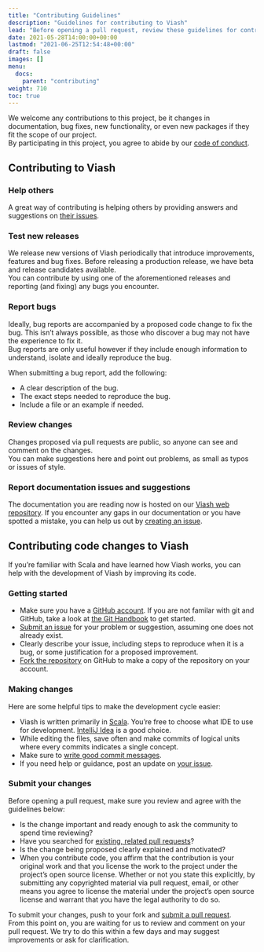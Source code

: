 ```yaml
---
title: "Contributing Guidelines"
description: "Guidelines for contributing to Viash"
lead: "Before opening a pull request, review these guidelines for contributing to Viash."
date: 2021-05-28T14:00:00+00:00
lastmod: "2021-06-25T12:54:48+00:00"
draft: false
images: []
menu:
  docs:
    parent: "contributing"
weight: 710
toc: true
---
```




We welcome any contributions to this project, be it changes in
documentation, bug fixes, new functionality, or even new packages if
they fit the scope of our project.  
By participating in this project, you agree to abide by our [code of
conduct](/docs/contributing/conduct/).

## Contributing to Viash

### Help others

A great way of contributing is helping others by providing answers and
suggestions on [their issues](https://github.com/viash-io/viash/issues).

### Test new releases

We release new versions of Viash periodically that introduce
improvements, features and bug fixes. Before releasing a production
release, we have beta and release candidates available.  
You can contribute by using one of the aforementioned releases and
reporting (and fixing) any bugs you encounter.

### Report bugs

Ideally, bug reports are accompanied by a proposed code change to fix
the bug. This isn’t always possible, as those who discover a bug may not
have the experience to fix it.  
Bug reports are only useful however if they include enough information
to understand, isolate and ideally reproduce the bug.

When submitting a bug report, add the following:

-   A clear description of the bug.
-   The exact steps needed to reproduce the bug.
-   Include a file or an example if needed.

### Review changes

Changes proposed via pull requests are public, so anyone can see and
comment on the changes.  
You can make suggestions here and point out problems, as small as typos
or issues of style.

### Report documentation issues and suggestions

The documentation you are reading now is hosted on our [Viash web
repository](https://github.com/viash-io/viash_web). If you encounter any
gaps in our documentation or you have spotted a mistake, you can help us
out by [creating an
issue](https://github.com/viash-io/viash_web/issues/).

## Contributing code changes to Viash

If you’re familiar with Scala and have learned how Viash works, you can
help with the development of Viash by improving its code.

### Getting started

-   Make sure you have a [GitHub
    account](https://github.com/signup/free). If you are not familar
    with git and GitHub, take a look at [the Git
    Handbook](https://guides.github.com/introduction/git-handbook/) to
    get started.
-   [Submit an issue](https://github.com/viash-io/viash/issues) for your
    problem or suggestion, assuming one does not already exist.
-   Clearly describe your issue, including steps to reproduce when it is
    a bug, or some justification for a proposed improvement.
-   [Fork the
    repository](https://github.com/viash-io/viash/network/members) on
    GitHub to make a copy of the repository on your account.

### Making changes

Here are some helpful tips to make the development cycle easier:

-   Viash is written primarily in [Scala](https://www.scala-lang.org/).
    You’re free to choose what IDE to use for development. [IntelliJ
    Idea](https://www.jetbrains.com/idea/) is a good choice.
-   While editing the files, save often and make commits of logical
    units where every commits indicates a single concept.
-   Make sure to [write good commit
    messages](https://chris.beams.io/posts/git-commit/).
-   If you need help or guidance, post an update on [your
    issue](https://github.com/viash-io/viash/issues).

### Submit your changes

Before opening a pull request, make sure you review and agree with the
guidelines below:

-   Is the change important and ready enough to ask the community to
    spend time reviewing?
-   Have you searched for [existing, related pull
    requests](https://github.com/viash-io/viash/pulls)?
-   Is the change being proposed clearly explained and motivated?
-   When you contribute code, you affirm that the contribution is your
    original work and that you license the work to the project under the
    project’s open source license. Whether or not you state this
    explicitly, by submitting any copyrighted material via pull request,
    email, or other means you agree to license the material under the
    project’s open source license and warrant that you have the legal
    authority to do so.

To submit your changes, push to your fork and [submit a pull
request](https://github.com/viash-io/viash/pulls).  
From this point on, you are waiting for us to review and comment on your
pull request. We try to do this within a few days and may suggest
improvements or ask for clarification.
